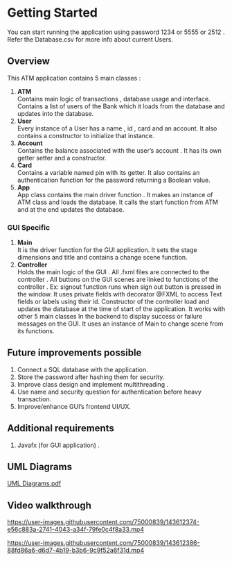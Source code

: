 # Getting Started  
You can start running the application using password 1234 or 5555 or 2512 . Refer the Database.csv for more info about current Users.
## Overview
This ATM application contains 5 main classes :
1. **ATM**  
Contains main logic of transactions , database usage and interface. Contains a list of users of the Bank which it loads from the database and updates into the database.
2. **User**  
Every instance of a User has a name , id , card and an account. It also contains a constructor to initialize that instance.
3. **Account**  
Contains the balance associated with the user’s account . It has its own getter setter and a constructor.
4. **Card**  
Contains a variable named pin with its getter. It also contains an authentication function for the password returning a Boolean value.
5. **App**  
App class contains the main driver function . It makes an instance of ATM class and loads the database. It calls the start function from ATM and at the end updates the database.
### GUI Specific
1. **Main**  
It is the driver function for the GUI application. It sets the stage dimensions and title and contains a change scene function.
2. **Controller**  
Holds the main logic of the GUI . All .fxml files are connected to the controller . All buttons on the GUI scenes are linked to functions of the controller . Ex: signout function runs when sign out button is pressed in the window. It uses private fields with decorator @FXML to access Text fields or labels using their id. Constructor of the controller load and updates the database at the time of start of the application. It works with other 5 main classes In the backend to display success or failure messages on the GUI. It uses an instance of Main to change scene from its functions.
## Future improvements possible
1. Connect a SQL database with the application.
2. Store the password after hashing them for security.
3. Improve class design and implement multithreading .
4. Use name and security question for authentication before heavy transaction.
5. Improve/enhance GUI’s frontend UI/UX.
## Additional requirements
1. Javafx (for GUI application) .
## UML Diagrams
[UML Diagrams.pdf](https://github.com/Ansh-25/ATM-Bank/files/7609928/UML.Diagrams.pdf)
## Video walkthrough


https://user-images.githubusercontent.com/75000839/143612374-e56c883a-2741-4043-a34f-79fe0c4f8a33.mp4



https://user-images.githubusercontent.com/75000839/143612386-88fd86a6-d6d7-4b19-b3b6-9c9f52a6f31d.mp4



